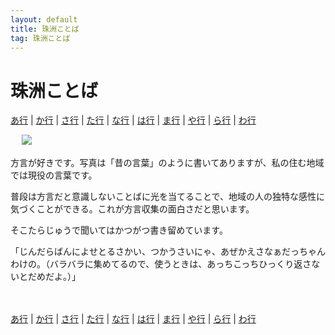 ```yaml
---
layout: default
title: 珠洲ことば
tag: 珠洲ことば
---
```

# 珠洲ことば

<a href="a.html">あ行</a> | <a href="ka.html">か行</a> | <a href="sa.html">さ行</a> | <a href="ta.html">た行</a> | <a href="na.html">な行</a> | <a href="ha.html">は行</a> | <a href="ma.html">ま行</a> | <a href="ya.html">や行</a> | <a href="ra.html">ら行</a> | <a href="wa.html">わ行</a>

　
![](https://kobapan.com/f/5725945326_9189123615.jpg)

方言が好きです。写真は「昔の言葉」のように書いてありますが、私の住む地域では現役の言葉です。


普段は方言だと意識しないことばに光を当てることで、地域の人の独特な感性に気づくことができる。これが方言収集の面白さだと思います。


そこたらじゅうで聞いてはかつがつ書き留めています。

「じんだらばんによせとるさかい、つかうさいにゃ、あぜかえさなぁだっちゃんわけの。（バラバラに集めてるので、使うときは、あっちこっちひっくり返さないとだめだよ。）」

　

<a href="a.html">あ行</a> | <a href="ka.html">か行</a> | <a href="sa.html">さ行</a> | <a href="ta.html">た行</a> | <a href="na.html">な行</a> | <a href="ha.html">は行</a> | <a href="ma.html">ま行</a> | <a href="ya.html">や行</a> | <a href="ra.html">ら行</a> | <a href="wa.html">わ行</a>

